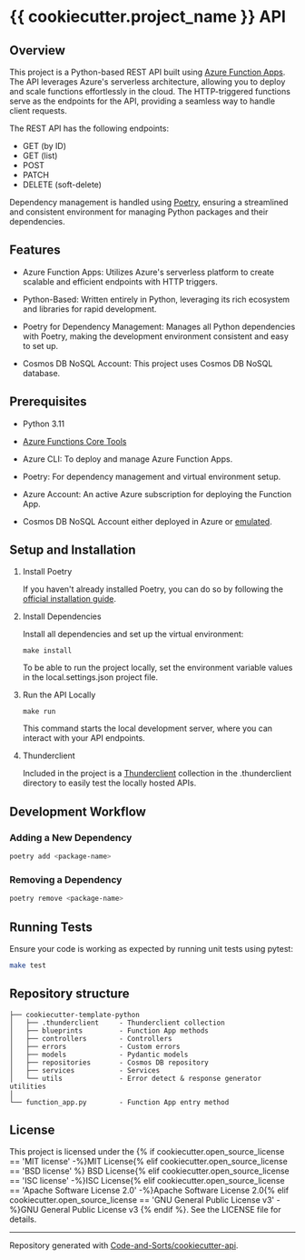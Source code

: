# {{ cookiecutter.project_name }} API

## Overview

This project is a Python-based REST API built using [Azure Function Apps](https://learn.microsoft.com/en-us/azure/azure-functions/). The API leverages Azure's serverless architecture, allowing you to deploy and scale functions effortlessly in the cloud. The HTTP-triggered functions serve as the endpoints for the API, providing a seamless way to handle client requests.

The REST API has the following endpoints:
- GET (by ID)
- GET (list)
- POST
- PATCH
- DELETE (soft-delete)

Dependency management is handled using [Poetry](https://python-poetry.org/), ensuring a streamlined and consistent environment for managing Python packages and their dependencies.

## Features

- Azure Function Apps: Utilizes Azure's serverless platform to create scalable and efficient endpoints with HTTP triggers.

- Python-Based: Written entirely in Python, leveraging its rich ecosystem and libraries for rapid development.

- Poetry for Dependency Management: Manages all Python dependencies with Poetry, making the development environment consistent and easy to set up.

- Cosmos DB NoSQL Account: This project uses Cosmos DB NoSQL database.

## Prerequisites

- Python 3.11

- [Azure Functions Core Tools](https://github.com/Azure/azure-functions-core-tools)

- Azure CLI: To deploy and manage Azure Function Apps.

- Poetry: For dependency management and virtual environment setup.

- Azure Account: An active Azure subscription for deploying the Function App.

- Cosmos DB NoSQL Account either deployed in Azure or [emulated](https://learn.microsoft.com/en-us/azure/cosmos-db/how-to-develop-emulator?tabs=docker-linux%2Ccsharp&pivots=api-nosql).

## Setup and Installation

1. Install Poetry

    If you haven't already installed Poetry, you can do so by following the [official installation guide](https://python-poetry.org/docs/).

2. Install Dependencies

    Install all dependencies and set up the virtual environment:

    ```console
    make install
    ```

    To be able to run the project locally, set the environment variable values in the local.settings.json project file.

3. Run the API Locally

    ```console
    make run
    ```

    This command starts the local development server, where you can interact with your API endpoints.

4. Thunderclient

    Included in the project is a [Thunderclient](https://www.thunderclient.com/) collection in the .thunderclient directory to easily test the locally hosted APIs.

## Development Workflow

### Adding a New Dependency

```bash
poetry add <package-name>
```

### Removing a Dependency

```bash
poetry remove <package-name>
```

## Running Tests

Ensure your code is working as expected by running unit tests using pytest:

```bash
make test
```

## Repository structure

```text
├── cookiecutter-template-python
│   ├── .thunderclient     - Thunderclient collection
│   ├── blueprints         - Function App methods
│   ├── controllers        - Controllers
│   ├── errors             - Custom errors
│   ├── models             - Pydantic models
│   ├── repositories       - Cosmos DB repository
│   ├── services           - Services
│   └── utils              - Error detect & response generator utilities
│
└── function_app.py        - Function App entry method
```

## License

This project is licensed under the {% if cookiecutter.open_source_license == 'MIT license' -%}MIT License{% elif cookiecutter.open_source_license == 'BSD license' %}
BSD License{% elif cookiecutter.open_source_license == 'ISC license' -%}ISC License{% elif cookiecutter.open_source_license == 'Apache Software License 2.0' -%}Apache Software License 2.0{% elif cookiecutter.open_source_license == 'GNU General Public License v3' -%}GNU General Public License v3
{% endif %}. See the LICENSE file for details.

---

Repository generated with [Code-and-Sorts/cookiecutter-api](https://github.com/Code-and-Sorts/cookiecutter-api).

